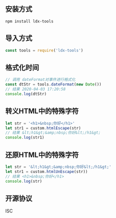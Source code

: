 ## 安装方式
```
npm install ldx-tools
```
## 导入方式
```js
const tools = require('ldx-tools')
```
## 格式化时间
```js
// 调用 dateFormat对事件进行格式化
const dtStr = tools.dateFormat(new Date())
// 结果 2020-04-03 17:20:58
console.log(dtStr)
```
## 转义HTML中的特殊字符
```js
let str = '<h1>&nbsp;你好</h1>'
let str1 = custom.htmlEscape(str)
// 结果 &lt;h1&gt;&amp;nbsp;你好&lt;/h1&gt;
console.log(str1) 
```
## 还原HTML中的特殊字符
```js
let str = '&lt;h1&gt;&amp;nbsp;你好&lt;/h1&gt;'
let str1 = custom.htmlUnEscape(str))
// 结果 <h1>&nbsp;你好</h1>
console.log(str)
```
## 开源协议
ISC